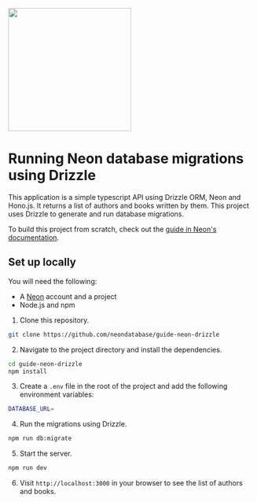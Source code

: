 <img width="250px" src="https://neon.tech/brand/neon-logo-dark-color.svg" />

# Running Neon database migrations using Drizzle

This application is a simple typescript API using Drizzle ORM, Neon and Hono.js. It returns a list of authors and books written by them. This project uses Drizzle to generate and run database migrations. 

To build this project from scratch, check out the [guide in Neon's documentation](https://neon.tech/docs/guides/drizzle-migrations). 

## Set up locally

You will need the following:
- A [Neon](https://neon.tech) account and a project
- Node.js and npm


1. Clone this repository. 
```bash
git clone https://github.com/neondatabase/guide-neon-drizzle
```

2. Navigate to the project directory and install the dependencies.
```bash
cd guide-neon-drizzle
npm install
```

3. Create a `.env` file in the root of the project and add the following environment variables:
```bash
DATABASE_URL=
```

4. Run the migrations using Drizzle.
```bash
npm run db:migrate
```

5. Start the server.
```bash
npm run dev
```

6. Visit `http://localhost:3000` in your browser to see the list of authors and books.
